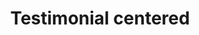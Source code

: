 ---
title: Testimonial centered
category: Marketing
paid: false
isActive: true
ltr: {"preview":"function App() {\n  return /*#__PURE__*/React.createElement(\"section\", {\n    className: \"py-14\"\n  }, /*#__PURE__*/React.createElement(\"div\", {\n    className: \"max-w-screen-xl mx-auto px-4 md:px-8\"\n  }, /*#__PURE__*/React.createElement(\"div\", {\n    className: \"max-w-3xl mx-auto\"\n  }, /*#__PURE__*/React.createElement(\"figure\", null, /*#__PURE__*/React.createElement(\"blockquote\", null, /*#__PURE__*/React.createElement(\"p\", {\n    className: \"text-gray-800 text-xl text-center font-semibold sm:text-2xl\"\n  }, \"\\u201CLorem ipsum dolor sit amet, consectetur adipiscing elit. Nunc et est hendrerit, porta nunc vitae, gravida justo. Nunc fermentum magna lorem, euismod volutpat arcu volutpat et.\\u201C\")), /*#__PURE__*/React.createElement(\"div\", {\n    className: \"flex justify-center items-center gap-x-4 mt-6\"\n  }, /*#__PURE__*/React.createElement(\"img\", {\n    src: \"https://api.uifaces.co/our-content/donated/xZ4wg2Xj.jpg\",\n    className: \"w-16 h-16 rounded-full\"\n  }), /*#__PURE__*/React.createElement(\"div\", null, /*#__PURE__*/React.createElement(\"span\", {\n    className: \"block text-gray-800 font-semibold\"\n  }, \"Martin escobar\"), /*#__PURE__*/React.createElement(\"span\", {\n    className: \"block text-gray-600 text-sm mt-0.5\"\n  }, \"Founder of meta\")))))));\n}","react":{"jsxTail":[{"code":"export default () => {\n    return (\n        <section className=\"py-14\">\n            <div className=\"max-w-screen-xl mx-auto px-4 md:px-8\">\n                <div className=\"max-w-3xl mx-auto\">\n                    <figure>\n                        <blockquote>\n                            <p className=\"text-gray-800 text-xl text-center font-semibold sm:text-2xl\">\n                                “Lorem ipsum dolor sit amet, consectetur adipiscing elit. Nunc et est hendrerit, porta nunc vitae, gravida justo. Nunc fermentum magna lorem, euismod volutpat arcu volutpat et.“\n                            </p>\n                        </blockquote>\n                        <div className=\"flex justify-center items-center gap-x-4 mt-6\">\n                            <img src=\"https://api.uifaces.co/our-content/donated/xZ4wg2Xj.jpg\" className=\"w-16 h-16 rounded-full\" />\n                            <div>\n                                <span className=\"block text-gray-800 font-semibold\">Martin escobar</span>\n                                <span className=\"block text-gray-600 text-sm mt-0.5\">Founder of meta</span>\n                            </div>\n                        </div>\n                    </figure>\n                </div>\n            </div>\n        </section>\n    )\n}","label":"App.jsx"}],"jsxCss":[]},"vue":{"vueTail":[],"vueCss":[]}}
rtl: {"vue":{"vueTail":[],"vueCss":[]},"preview":"function App() {\n  return /*#__PURE__*/React.createElement(\"section\", {\n    className: \"py-14\"\n  }, /*#__PURE__*/React.createElement(\"div\", {\n    className: \"max-w-screen-xl mx-auto px-4 md:px-8\"\n  }, /*#__PURE__*/React.createElement(\"div\", {\n    className: \"max-w-3xl mx-auto\"\n  }, /*#__PURE__*/React.createElement(\"figure\", null, /*#__PURE__*/React.createElement(\"blockquote\", null, /*#__PURE__*/React.createElement(\"p\", {\n    className: \"text-gray-800 text-xl text-center font-semibold sm:text-2xl\"\n  }, \"\\\"\\u0645\\u0646 \\u0627\\u0644\\u0645\\u0647\\u0645 \\u0623\\u0646 \\u062A\\u0639\\u0631\\u0641 \\u0623\\u0646 \\u0627\\u0644\\u0623\\u0644\\u0645 \\u0628\\u062D\\u062F \\u0630\\u0627\\u062A\\u0647 \\u0645\\u0647\\u0645\\u060C \\u0648\\u0633\\u064A\\u062A\\u0628\\u0639\\u0647 \\u0646\\u0638\\u0627\\u0645 \\u0627\\u0644\\u062A\\u0639\\u0644\\u064A\\u0645. \\u0648\\u0627\\u0644\\u0622\\u0646 \\u064A\\u0648\\u062C\\u062F \\u0645\\u0643\\u062A\\u0628\\u060C \\u0628\\u0648\\u0627\\u0628\\u0629 \\u0627\\u0644\\u062D\\u064A\\u0627\\u0629 \\u0627\\u0644\\u0622\\u0646\\u060C \\u0645\\u062C\\u0631\\u062F \\u062D\\u0627\\u0645\\u0644. \\u0627\\u0644\\u0622\\u0646 \\u0627\\u0644\\u0639\\u0645\\u0644 \\u0627\\u0644\\u0639\\u0638\\u064A\\u0645 \\u0644\\u0644\\u062A\\u062E\\u0645\\u064A\\u0631\\u060C \\u0645\\u0647\\u0646\\u0629 \\u0644\\u0645\\u0647\\u0646\\u0629 \\u0623\\u0631\\u0643\\u0648.\\\"\")), /*#__PURE__*/React.createElement(\"div\", {\n    className: \"flex justify-center items-center gap-x-4 mt-6\"\n  }, /*#__PURE__*/React.createElement(\"img\", {\n    src: \"https://api.uifaces.co/our-content/donated/xZ4wg2Xj.jpg\",\n    className: \"w-16 h-16 rounded-full\"\n  }), /*#__PURE__*/React.createElement(\"div\", null, /*#__PURE__*/React.createElement(\"span\", {\n    className: \"block text-gray-800 font-semibold\"\n  }, \"\\u0645\\u0627\\u0631\\u062A\\u0646 \\u0628\\u0631\\u0648\\u0645\"), /*#__PURE__*/React.createElement(\"span\", {\n    className: \"block text-gray-600 text-sm mt-0.5\"\n  }, \"\\u0645\\u0624\\u0633\\u0633 \\u0645\\u064A\\u062A\\u0627\")))))));\n}","react":{"jsxCss":[],"jsxTail":[{"code":"export default () => {\n    return (\n        <section className=\"py-14\">\n            <div className=\"max-w-screen-xl mx-auto px-4 md:px-8\">\n                <div className=\"max-w-3xl mx-auto\">\n                    <figure>\n                        <blockquote>\n                            <p className=\"text-gray-800 text-xl text-center font-semibold sm:text-2xl\">\n                                \"من المهم أن تعرف أن الألم بحد ذاته مهم، وسيتبعه نظام التعليم. والآن يوجد مكتب، بوابة الحياة الآن، مجرد حامل. الآن العمل العظيم للتخمير، مهنة لمهنة أركو.\"\n                            </p>\n                        </blockquote>\n                        <div className=\"flex justify-center items-center gap-x-4 mt-6\">\n                            <img src=\"https://api.uifaces.co/our-content/donated/xZ4wg2Xj.jpg\" className=\"w-16 h-16 rounded-full\" />\n                            <div>\n                                <span className=\"block text-gray-800 font-semibold\">مارتن بروم</span>\n                                <span className=\"block text-gray-600 text-sm mt-0.5\">مؤسس ميتا</span>\n                            </div>\n                        </div>\n                    </figure>\n                </div>\n            </div>\n        </section>\n    )\n}","label":"App.jsx"}]}}
slug: /testimonials
id: e007029d-b4a8-465c-ac61-720e7cffa4c1
created_at: 1670769686891
---